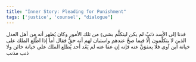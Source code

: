 ```yaml
---
title: "Inner Story: Pleading for Punishment"
tags: ['justice', 'counsel', "dialogue"]
---
```


 فدنا إلى الأسد ذئبٌ لم يكن ليتكلَّم بشيءٍ من تلك الأمور وكان يُظهِر أنه من أهل العدل الذين لا يتكلَّمون إلَّا فيما صحَّ عندهم واستبان لهم أنه حقٌّ فقال أما إذا اطَّلع الملك على خيانة ابن آوى فلا يعفوَنَّ عنه فإنه إن عفا عنه لم يَعُد أحد يُطلع الملك على خيانة خائن ولا ذنب مذنب
